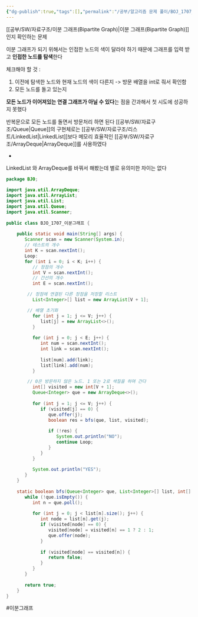 ```yaml
---
{"dg-publish":true,"tags":[],"permalink":"/공부/알고리즘 문제 풀이/BOJ_1707_이분 그래프/","dgPassFrontmatter":true}
---
```


[[공부/SW/자료구조/이분 그래프(Bipartite Graph)\|이분 그래프(Bipartite Graph)]]인지 확인하는 문제

이분 그래프가 되기 위해서는 인접한 노드의 색이 달라야 하기 때문에 그래프를 입력 받고 **인접한 노드를 탐색**한다

체크해야 할 것 : 
1) 이전에 탐색한 노드와 현재 노드의 색이 다른지 -> 방문 배열을 int로 줘서 확인함
2) 모든 노드를 돌고 있는지

**모든 노드가 이어져있는 연결 그래프가 아닐 수 있다**는 점을 간과해서 첫 시도에 성공하지 못했다

반복문으로 모든 노드를 돌면서 방문처리 하면 된다
[[공부/SW/자료구조/Queue\|Queue]]의 구현체로는 [[공부/SW/자료구조/리스트/LinkedList\|LinkedList]]보다 메모리 효율적인 [[공부/SW/자료구조/ArrayDeque\|ArrayDeque]]를 사용하였다

-
LinkedList 와 ArrayDeque를 바꿔서 해봤는데 별로 유의미한 차이는 없다

````java
package BJO;  
  
import java.util.ArrayDeque;  
import java.util.ArrayList;  
import java.util.List;  
import java.util.Queue;  
import java.util.Scanner;  
  
public class BJO_1707_이분그래프 {  
  
    public static void main(String[] args) {  
       Scanner scan = new Scanner(System.in);  
       // 테스트의 개수  
       int K = scan.nextInt();  
       Loop:  
       for (int i = 0; i < K; i++) {  
          // 정점의 개수  
          int V = scan.nextInt();  
          // 간선의 개수  
          int E = scan.nextInt();  

		// 정점에 연결된 다른 정점을 저장할 리스트
          List<Integer>[] list = new ArrayList[V + 1];  

		// 배열 초기화
          for (int j = 1; j <= V; j++) {  
             list[j] = new ArrayList<>();  
          }  
  
          for (int j = 0; j < E; j++) {  
             int num = scan.nextInt();  
             int link = scan.nextInt();  
  
             list[num].add(link);  
             list[link].add(num);  
          }  

		// 0은 방문하지 않은 노드. 1 또는 2로 색칠을 하며 간다
          int[] visited = new int[V + 1];  
          Queue<Integer> que = new ArrayDeque<>();  
  
          for (int j = 1; j <= V; j++) {  
             if (visited[j] == 0) {  
                que.offer(j);  
                boolean res = bfs(que, list, visited);  
  
                if (!res) {  
                   System.out.println("NO");  
                   continue Loop;  
                }  
             }  
          }  
  
          System.out.println("YES");  
       }  
    }  
  
    static boolean bfs(Queue<Integer> que, List<Integer>[] list, int[] visited) {  
       while (!que.isEmpty()) {  
          int n = que.poll();  
  
          for (int j = 0; j < list[n].size(); j++) {  
             int node = list[n].get(j);  
             if (visited[node] == 0) {  
                visited[node] = visited[n] == 1 ? 2 : 1;  
                que.offer(node);  
             }  
  
             if (visited[node] == visited[n]) {  
                return false;  
             }  
          }  
       }  
  
       return true;  
    }  
}
````

#이분그래프 